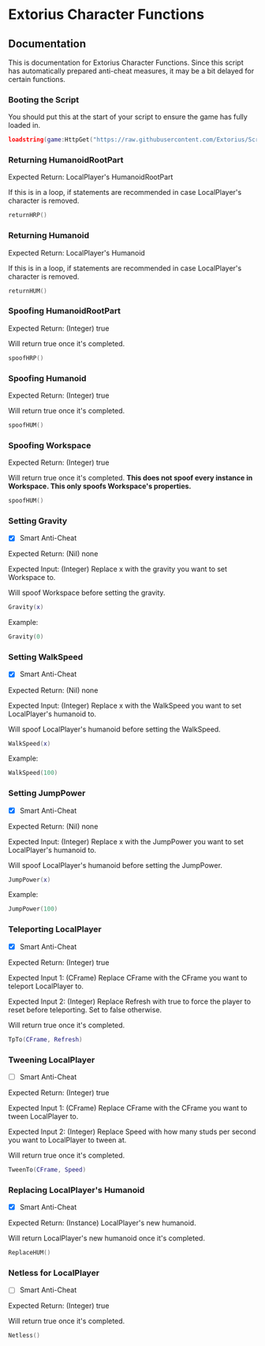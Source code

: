 # Extorius Character Functions
## Documentation
This is documentation for Extorius Character Functions.
Since this script has automatically prepared anti-cheat measures, it may be a bit delayed for certain functions.

### Booting the Script
You should put this at the start of your script to ensure the game has fully loaded in.
```lua
loadstring(game:HttpGet("https://raw.githubusercontent.com/Extorius/Scripting-Resources/scripts/Character%20Functions.lua"))()
```
### Returning HumanoidRootPart
Expected Return: LocalPlayer's HumanoidRootPart

If this is in a loop, if statements are recommended in case LocalPlayer's character is removed.
```lua
returnHRP()
```
### Returning Humanoid
Expected Return: LocalPlayer's Humanoid

If this is in a loop, if statements are recommended in case LocalPlayer's character is removed.
```lua
returnHUM()
```
### Spoofing HumanoidRootPart
Expected Return: (Integer) true

Will return true once it's completed.
```lua
spoofHRP()
```
### Spoofing Humanoid
Expected Return: (Integer) true

Will return true once it's completed.
```lua
spoofHUM()
```
### Spoofing Workspace
Expected Return: (Integer) true

Will return true once it's completed.
**This does not spoof every instance in Workspace. This only spoofs Workspace's properties.**
```lua
spoofHUM()
```

### Setting Gravity
- [x] Smart Anti-Cheat

Expected Return: (Nil) none

Expected Input: (Integer) Replace x with the gravity you want to set Workspace to.

Will spoof Workspace before setting the gravity.
```lua
Gravity(x)
```

Example:
```lua
Gravity(0)
```

### Setting WalkSpeed
- [x] Smart Anti-Cheat

Expected Return: (Nil) none

Expected Input: (Integer) Replace x with the WalkSpeed you want to set LocalPlayer's humanoid to.

Will spoof LocalPlayer's humanoid before setting the WalkSpeed.
```lua
WalkSpeed(x)
```

Example:
```lua
WalkSpeed(100)
```

### Setting JumpPower
- [x] Smart Anti-Cheat

Expected Return: (Nil) none

Expected Input: (Integer) Replace x with the JumpPower you want to set LocalPlayer's humanoid to.

Will spoof LocalPlayer's humanoid before setting the JumpPower.
```lua
JumpPower(x)
```

Example:
```lua
JumpPower(100)
```

### Teleporting LocalPlayer
- [x] Smart Anti-Cheat

Expected Return: (Integer) true

Expected Input 1: (CFrame) Replace CFrame with the CFrame you want to teleport LocalPlayer to.

Expected Input 2: (Integer) Replace Refresh with true to force the player to reset before teleporting. Set to false otherwise.

Will return true once it's completed.
```lua
TpTo(CFrame, Refresh)
```

### Tweening LocalPlayer
- [ ] Smart Anti-Cheat

Expected Return: (Integer) true

Expected Input 1: (CFrame) Replace CFrame with the CFrame you want to tween LocalPlayer to.

Expected Input 2: (Integer) Replace Speed with how many studs per second you want to LocalPlayer to tween at.

Will return true once it's completed.
```lua
TweenTo(CFrame, Speed)
```

### Replacing LocalPlayer's Humanoid
- [x] Smart Anti-Cheat

Expected Return: (Instance) LocalPlayer's new humanoid.

Will return LocalPlayer's new humanoid once it's completed.
```lua
ReplaceHUM()
```

### Netless for LocalPlayer
- [ ] Smart Anti-Cheat

Expected Return: (Integer) true

Will return true once it's completed.
```lua
Netless()
```
